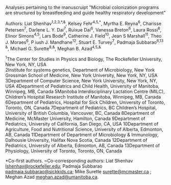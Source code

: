 Analyses pertaining to the manuscruipt "Microbial colonization programs are structured by breastfeeding and guide healthy respiratory development"

Authors: Liat Shenhav<sup>1,2,3,\*,&</sup>, Kelsey Fehr<sup>4,5,*</sup>, Myrtha E. Reyna<sup>6</sup>, Charisse Petersen<sup>7</sup>, Darlene L. Y. Dai<sup>7</sup>, Ruixue Dai<sup>6</sup>, 
Vanessa Breton<sup>6</sup>, Laura Rossi<sup>8</sup>, Elinor Simons<sup>4,5</sup>, Lars Bode<sup>9</sup>, Catherine J. Field<sup>10</sup>, Jean S Marshall<sup>11</sup>, Theo J. Moraes<sup>6</sup>, P
iush J. Mandhane<sup>12</sup>, Stuart E. Turvey<sup>7</sup>, Padmaja Subbarao<sup>6,13 &</sup>, Michael G. Surette<sup>8,&</sup>, 
Meghan B. Azad<sup>4,5,&</sup>

<sup>1</sup>The Center for Studies in Physics and Biology, The Rockefeller University, New York, NY, USA <br>
2Institute for systems genetics, Department of Microbiology, New York Grossman School of Medicine, 
New York University, New York, NY, USA
3Department of Computer Science, New York University, New York, NY, USA
4Department of Pediatrics and Child Health, University of Manitoba, Winnipeg, MB, Canada
5Manitoba Interdisciplinary Lactation Centre (MILC), Children’s Hospital Research Institute of Manitoba, Winnipeg, MB, Canada
6Department of Pediatrics, Hospital for Sick Children, University of Toronto, Toronto, ON, Canada
7Department of Pediatrics, BC Children’s Hospital, University of British Columbia, Vancouver, BC, Canada
8Department of Medicine, McMaster University, Hamilton, Canada
9Department of Pediatrics, University of California, San Diego, CA, USA
10Department of Agriculture, Food and Nutritional Science, University of Alberta, Edmonton, AB, Canada
11Department of Department of Microbiology & Immunology, Dalhousie University, Halifax Nova Scotia, Canada
12Department of Pediatrics, University of Alberta, Edmonton, AB, Canada
13Department of Physiology, University of Toronto, Toronto, ON, Canada

*Co-first authors. 
~Co-corresponding authors: Liat Shenhav lshenhav@rockefeller.edu; Padmaja Subbarao padmaja.subbarao@sickkids.ca; Mike Surette surette@mcmaster.ca ; Meghan Azad meghan.azad@umanitoba.ca.
